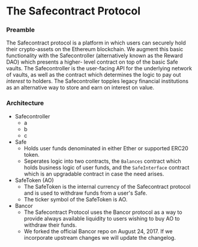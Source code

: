 # The Safecontract Protocol

### Preamble

The Safecontract protocol is a platform in which users can securely hold their crypto-assets on the Ethereum blockchain.
We augment this basic functionality with the Safecontroller (alternatively known as the Reward DAO) which presents a higher-
level contract on top of the basic Safe vaults. The Safecontroller is the user-facing API for the underlying network of vaults,
as well as the contract which determines the logic to pay out *interest* to holders. The Safecontroller topples legacy
financial institutions as an alternative way to store and earn on interest on value.

### Architecture
 - Safecontroller
   * a
   * b 
   * c
 - Safe
   * Holds user funds denominated in either Ether or supported ERC20 token.
   * Seperates logic into two contracts, the `Balances` contract which holds business logic of user funds, and the `SafeInterface` contract which is an upgradable contract in case the need arises.
 - SafeToken (AO)
   * The SafeToken is the internal currency of the Safecontract protocol and is used to withdraw funds from a user's Safe. 
   * The ticker symbol of the SafeToken is AO.
 - Bancor
   * The Safecontract Protocol uses the Bancor protocol as a way to provide always available liquidity to users wishing to buy AO to withdraw their funds.
   * We forked the official Bancor repo on August 24, 2017. If we incorporate upstream changes we will update the changelog.
  

